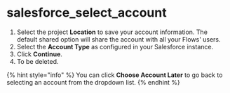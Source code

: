# salesforce\_select\_account

1. Select the project **Location** to save your account information. The default shared option will share the account with all your Flows' users. 
2. Select the **Account Type** as configured in your Salesforce instance. 
3. Click **Continue**.
4. To be deleted.

{% hint style="info" %}
You can click **Choose Account Later** to go back to selecting an account from the dropdown list.
{% endhint %}

